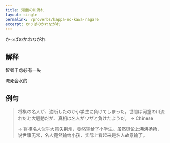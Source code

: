 ```yaml
---
title: 河童の川流れ
layout: single
permalink: /proverbs/kappa-no-kawa-nagare
excerpt: かっぱのかわながれ
---
```


かっぱのかわながれ

## 解释

智者千虑必有一失

淹死会水的

## 例句

> 将棋の名人が、油断したのか小学生に負けてしまった。世間は河童の川流れだと大騒動だが、真相は名人がワザと負けたようだ。 => Chinese
>
> → 将棋名人似乎大意失荆州，竟然输给了小学生。虽然舆论上沸沸扬扬，说世事无常，名人竟然输给小孩，实际上看起来是名人故意输了。

